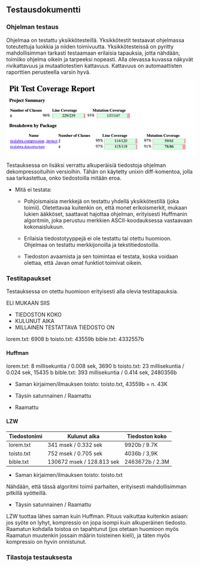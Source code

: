 ## Testausdokumentti

### Ohjelman testaus

Ohjelmaa on testattu yksikkötesteillä. Yksikkötestit testaavat ohjelmassa toteutettuja luokkia ja niiden toimivuutta. Yksikkötesteissä on pyritty mahdollisimman tarkasti testaamaan erilaisia tapauksia, jotta nähdään, toimiiko ohjelma oikein ja tarpeeksi nopeasti. Alla olevassa kuvassa näkyvät rivikattavuus ja mutaatiotestien kattavuus. Kattavuus on automaattisten raporttien perusteella varsin hyvä.

![Kuva mutaatiotestiraportista](picReport.png)

Testauksessa on lisäksi verrattu alkuperäisiä tiedostoja ohjelman dekompressoituihin versioihin. Tähän on käytetty unixin diff-komentoa, jolla saa tarkastettua, onko tiedostoilla mitään eroa.

- Mitä ei testata:
  - Pohjoismaisia merkkejä on testattu yhdellä yksikkötestillä (joka toimii). Oletettavaa kuitenkin on, että monet erikoismerkit, mukaan lukien ääkköset, saattavat hajottaa ohjelman, erityisesti Huffmanin algoritmin, joka perustuu merkkien ASCII-koodauksessa vastaavaan kokonaislukuun.

  - Erilaisia tiedostotyyppejä ei ole testattu tai otettu huomioon. Ohjelmaa on testattu merkkijonoilla ja tekstitiedostoilla.

  - Tiedoston avaamista ja sen toimintaa ei testata, koska voidaan olettaa, että Javan omat funktiot toimivat oikein.

### Testitapaukset
Testauksessa on otettu huomioon erityisesti alla olevia testitapauksia.

ELI MUKAAN SIIS
- TIEDOSTON KOKO
- KULUNUT AIKA
- MILLAINEN TESTATTAVA TIEDOSTO ON

lorem.txt: 6908 b
toisto.txt: 43559b
bible.txt: 4332557b

#### Huffman
lorem.txt: 8 millisekuntia / 0.008 sek, 3690 b
toisto.txt: 23 millisekuntia / 0.024 sek, 15435 b
bible.txt: 393 millisekuntia / 0.414 sek, 2480356b

- Saman kirjaimen/ilmauksen toisto: toisto.txt, 43559b = n. 43K


- Täysin satunnainen / Raamattu

- Raamattu


#### LZW

| Tiedostonimi | Kulunut aika | Tiedoston koko |
| ------------- | ------------- | ------------- |
| lorem.txt  | 341 msek / 0.332 sek | 9920b / 9.7K |
| toisto.txt  | 752 msek / 0.705 sek  | 4036b / 3,9K |
| bible.txt | 130672 msek / 128.813 sek | 2463672b / 2.3M |

- Saman kirjaimen/ilmauksen toisto: toisto.txt

Nähdään, että tässä algoritmi toimii parhaiten, erityisesti mahdollisimman pitkillä syötteillä.

- Täysin satunnainen / Raamattu

LZW tuottaa lähes saman kuin Huffman. Pituus vaikuttaa kuitenkin asiaan: jos syöte on lyhyt, kompressio on jopa isompi kuin alkuperäinen tiedosto. Raamatun kohdalla toistoa on tapahtunut (jos otetaan huomioon myös Raamatun muutenkin jossain määrin toisteinen kieli), ja täten myös kompressio on hyvin onnistunut.


### Tilastoja testauksesta

